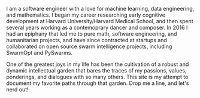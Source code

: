 I am a software engineer with a love for machine learning, data engineering, 
and mathematics. I began my career researching early cognitive development at
Harvard University/Harvard Medical School, and then spent several years working 
as a contemoprary dancer and composer. In 2016 I had an epiphany that led me to 
pure math, software engineering, and humanitarian projects, and have since 
contracted at startups and collaborated on open source 
swarm intelligence projects, including SwarmOpt and PySwarms. 

One of the greatest joys in my life has been the cultivation of a 
robust and dynamic intellectual garden that bares the traces of my passions, 
values, ponderings, and dialogues with so many others. This site is my attempt 
to document my favorite paths through that garden. Drop me a line, and let's nerd out!
